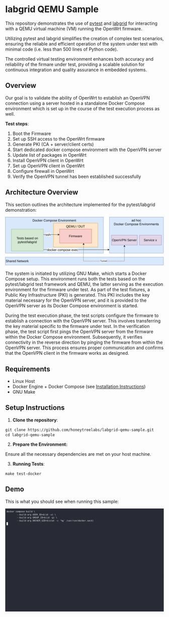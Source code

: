 # labgrid QEMU Sample

This repository demonstrates the use of [pytest](https://pytest.org/) and [labgrid](https://labgrid.readthedocs.io) for interacting with a QEMU virtual machine (VM) running the OpenWrt firmware.

Utilizing pytest and labgrid simplifies the creation of complex test scenarios, ensuring the reliable and efficient operation of the system under test with minimal code (i.e. less than 500 lines of Python code).

The controlled virtual testing environment enhances both accuracy and reliability of the firmare under test, providing a scalable solution for continuous integration and quality assurance in embedded systems.

## Overview

Our goal is to validate the ability of OpenWrt to establish an OpenVPN connection using a server hosted in a standalone Docker Compose environment which is set up in the course of the test execution process as well.

**Test steps**:

1. Boot the Firmware
2. Set up SSH access to the OpenWrt firmware
3. Generate PKI (CA + server/client certs)
4. Start dedicated docker compose environment with the OpenVPN server
5. Update list of packages in OpenWrt
6. Install OpenVPN client in OpenWrt
7. Set up OpenVPN client in OpenWrt
8. Configure firewall in OpenWrt
9. Verify the OpenVPN tunnel has been established successfully

## Architecture Overview

This section outlines the architecture implemented for the pytest/labgrid demonstration:

![](./img/labgrid-qemu-sample.svg)

The system is initiated by utilizing GNU Make, which starts a Docker Compose setup. This environment runs both the tests based on the pytest/labgrid test framework and QEMU, the latter serving as the execution environment for the firmware under test. As part of the test fixtures, a Public Key Infrastructure (PKI) is generated. This PKI includes the key material necessary for the OpenVPN server, and it is provided to the OpenVPN server as its Docker Compose environment is started.

During the test execution phase, the test scripts configure the firmware to establish a connection with the OpenVPN server. This involves transferring the key material specific to the firmware under test. In the verification phase, the test script first pings the OpenVPN server from the firmware within the Docker Compose environment. Subsequently, it verifies connectivity in the reverse direction by pinging the firmware from within the OpenVPN server. This process ensures proper communication and confirms that the OpenVPN client in the firmware works as designed.

## Requirements

- Linux Host
- Docker Engine + Docker Compose (see [Installation Instructions](https://docs.docker.com/engine/install/debian/))
- GNU Make

## Setup Instructions

1. **Clone the repository**:

``` shell
git clone https://github.com/honeytreelabs/labgrid-qemu-sample.git
cd labgrid-qemu-sample
```

2. **Prepare the Environment:**

Ensure all the necessary dependencies are met on your host machine.
   
3. **Running Tests**:

```shell
make test-docker
```

## Demo

This is what you should see when running this sample:

![](./img/qemu_demo-opt.gif)
